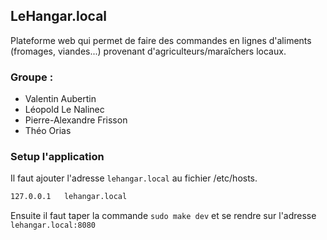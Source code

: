 ## LeHangar.local
Plateforme web qui permet de faire des commandes en lignes d'aliments (fromages, viandes...) provenant d'agriculteurs/maraîchers locaux.

### Groupe :

- Valentin Aubertin
- Léopold Le Nalinec
- Pierre-Alexandre Frisson
- Théo Orias


### Setup l'application

Il faut ajouter l'adresse `lehangar.local` au fichier /etc/hosts.

```txt
127.0.0.1	lehangar.local
```

Ensuite il faut taper la commande `sudo make dev` et se rendre sur l'adresse `lehangar.local:8080`